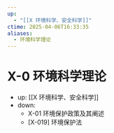 ```yaml
---
up:
  - "[[X 环境科学、安全科学]]"
ctime: 2025-04-06T16:33:35
aliases:
  - 环境科学理论
---
```


# X-0 环境科学理论

- up: [[X 环境科学、安全科学]]
- down:
	- X-01 环境保护政策及其阐述
	- [X-019] 环境保护法
